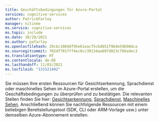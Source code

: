 ```yaml
---
title: Geschäftsbedingungen für Azure-Portal
services: cognitive-services
author: PatrickFarley
manager: nitinme
ms.service: cognitive-services
ms.topic: include
ms.date: 10/28/2021
ms.author: pafarley
ms.openlocfilehash: 29cbc1069df95e61eacf5cbd651f9b4e59b98dca
ms.sourcegitcommit: 702df701fff4ec6cc39134aa607d023c766adec3
ms.translationtype: HT
ms.contentlocale: de-DE
ms.lasthandoff: 11/03/2021
ms.locfileid: "131521492"
---
```

Sie müssen Ihre ersten Ressourcen für Gesichtserkennung, Sprachdienst oder maschinelles Sehen im Azure-Portal erstellen, um die Geschäftsbedingungen zu überprüfen und zu bestätigen. Die relevanten Stellen finden Sie hier: [Gesichtserkennung](https://portal.azure.com/#create/Microsoft.CognitiveServicesFace), [Sprachdienst](https://ms.portal.azure.com/#create/Microsoft.CognitiveServicesTextAnalytics), [Maschinelles Sehen](https://portal.azure.com/#create/Microsoft.CognitiveServicesComputerVision). Anschließend können Sie nachfolgende Ressourcen mit einem beliebigen Bereitstellungstool (SDK, CLI oder ARM-Vorlage usw.) unter demselben Azure-Abonnement erstellen.

